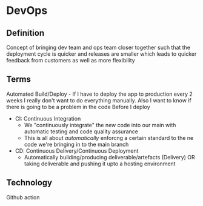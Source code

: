 # DevOps

## Definition
Concept of bringing dev team and ops team closer together such that the deployment cycle is quicker and releases are smaller which leads to quicker feedback from customers as well as more flexibility

## Terms
Automated Build/Deploy
    - If I have to deploy the app to production every 2 weeks I really don't want to do everything manually. Also I want to know if there is going to be a problem in the code Before I deploy
- CI: Continuous Integration
    -   We "continuously integrate" the new code into our main with automatic testing and code quality assurance
    - This is all about *automatically* enforcng a certain standard to the ne code we're bringing in to the main branch
- CD: Continuous Delivery/Continuous Deployment
    - Automatically building/producing deliverable/artefacts (Delivery) OR taking deliverable and pushing it upto a hosting environment

## Technology
Github action

